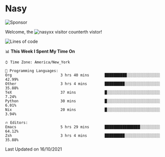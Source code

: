# Nasy

<!--
<p align="center">
<img height="200" src="https://github-readme-stats.vercel.app/api?username=nasyxx&count_private=true&show_icons=true&theme=dracula&include_all_commits=true"/>
<img height="200" src="https://github-readme-stats.vercel.app/api/top-langs/?username=nasyxx&theme=dracula&hide=html,jupyter+notebook&count_private=true&show_icons=true"/>
</p>

  
----------------
-->

![Sponsor](https://img.shields.io/static/v1.svg?label=Sponsor&message=%E2%9D%A4&logo=GitHub&style=flat&color=pink)
 
Welcome, the ![nasyxx visitor counter](https://count.getloli.com/get/@nasyxx?theme=rule34)th vistor!
 
<!--START_SECTION:waka-->
![Lines of code](https://img.shields.io/badge/From%20Hello%20World%20I%27ve%20Written-5.4%20million%20lines%20of%20code-blue)

📊 **This Week I Spent My Time On** 

```text
⌚︎ Time Zone: America/New_York

💬 Programming Languages: 
Org                      3 hrs 40 mins       ██████████░░░░░░░░░░░░░░░   42.99% 
Other                    3 hrs 4 mins        █████████░░░░░░░░░░░░░░░░   35.88% 
TeX                      37 mins             █░░░░░░░░░░░░░░░░░░░░░░░░   7.24% 
Python                   30 mins             █░░░░░░░░░░░░░░░░░░░░░░░░   6.01% 
Nix                      20 mins             █░░░░░░░░░░░░░░░░░░░░░░░░   3.94%

🔥 Editors: 
Emacs                    5 hrs 29 mins       ████████████████░░░░░░░░░   64.12% 
Zsh                      3 hrs 4 mins        █████████░░░░░░░░░░░░░░░░   35.88%

```


 Last Updated on 16/10/2021
<!--END_SECTION:waka-->

<!-- ![visitors](https://visitor-badge.laobi.icu/badge?page_id=nasyxx.nasyxx) -->

